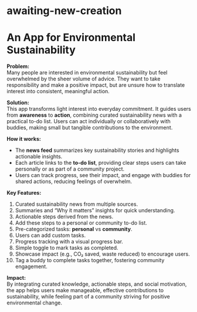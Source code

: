 # awaiting-new-creation
# An App for Environmental Sustainability

**Problem:**  
Many people are interested in environmental sustainability but feel overwhelmed by the sheer volume of advice. They want to take responsibility and make a positive impact, but are unsure how to translate interest into consistent, meaningful action.

**Solution:**  
This app transforms light interest into everyday commitment. It guides users from **awareness** to **action**, combining curated sustainability news with a practical to-do list. Users can act individually or collaboratively with buddies, making small but tangible contributions to the environment.

**How it works:**  
- The **news feed** summarizes key sustainability stories and highlights actionable insights.  
- Each article links to the **to-do list**, providing clear steps users can take personally or as part of a community project.  
- Users can track progress, see their impact, and engage with buddies for shared actions, reducing feelings of overwhelm.  

**Key Features:**  
1. Curated sustainability news from multiple sources.  
2. Summaries and “Why it matters” insights for quick understanding.  
3. Actionable steps derived from the news.  
4. Add these steps to a personal or community to-do list.  
5. Pre-categorized tasks: **personal** vs **community**.  
6. Users can add custom tasks.  
7. Progress tracking with a visual progress bar.  
8. Simple toggle to mark tasks as completed.  
9. Showcase impact (e.g., CO₂ saved, waste reduced) to encourage users.  
10. Tag a buddy to complete tasks together, fostering community engagement.  

**Impact:**  
By integrating curated knowledge, actionable steps, and social motivation, the app helps users make manageable, effective contributions to sustainability, while feeling part of a community striving for positive environmental change.